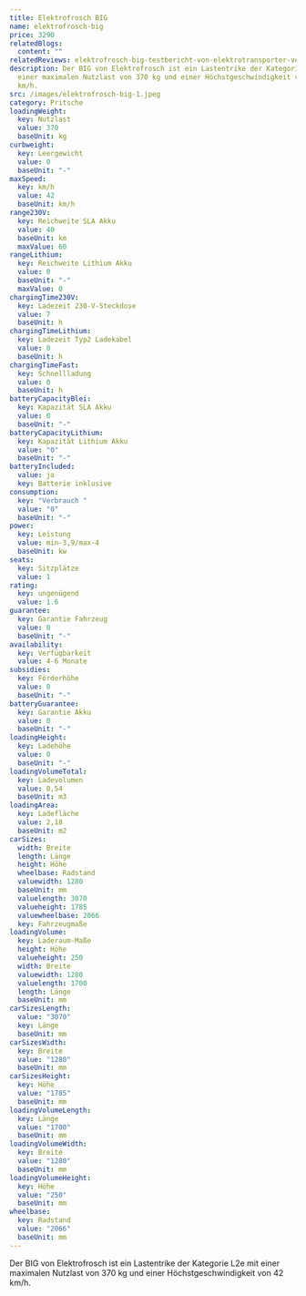 ```yaml
---
title: Elektrofrosch BIG
name: elektrofrosch-big
price: 3290
relatedBlogs:
  content: ""
relatedReviews: elektrofrosch-big-testbericht-von-elektrotransporter-vergleich
description: Der BIG von Elektrofrosch ist ein Lastentrike der Kategorie L2e mit
  einer maximalen Nutzlast von 370 kg und einer Höchstgeschwindigkeit von 42
  km/h.
src: /images/elektrofrosch-big-1.jpeg
category: Pritsche
loadingWeight:
  key: Nutzlast
  value: 370
  baseUnit: kg
curbweight:
  key: Leergewicht
  value: 0
  baseUnit: "-"
maxSpeed:
  key: km/h
  value: 42
  baseUnit: km/h
range230V:
  key: Reichweite SLA Akku
  value: 40
  baseUnit: km
  maxValue: 60
rangeLithium:
  key: Reichweite Lithium Akku
  value: 0
  baseUnit: "-"
  maxValue: 0
chargingTime230V:
  key: Ladezeit 230-V-Steckdose
  value: 7
  baseUnit: h
chargingTimeLithium:
  key: Ladezeit Typ2 Ladekabel
  value: 0
  baseUnit: h
chargingTimeFast:
  key: Schnellladung
  value: 0
  baseUnit: h
batteryCapacityBlei:
  key: Kapazität SLA Akku
  value: 0
  baseUnit: "-"
batteryCapacityLithium:
  key: Kapazität Lithium Akku
  value: "0"
  baseUnit: "-"
batteryIncluded:
  value: ja
  key: Batterie inklusive
consumption:
  key: "Verbrauch "
  value: "0"
  baseUnit: "-"
power:
  key: Leistung
  value: min-3,9/max-4
  baseUnit: kw
seats:
  key: Sitzplätze
  value: 1
rating:
  key: ungenügend
  value: 1.6
guarantee:
  key: Garantie Fahrzeug
  value: 0
  baseUnit: "-"
availability:
  key: Verfügbarkeit
  value: 4-6 Monate
subsidies:
  key: Förderhöhe
  value: 0
  baseUnit: "-"
batteryGuarantee:
  key: Garantie Akku
  value: 0
  baseUnit: "-"
loadingHeight:
  key: Ladehöhe
  value: 0
  baseUnit: "-"
loadingVolumeTotal:
  key: Ladevolumen
  value: 0,54
  baseUnit: m3
loadingArea:
  key: Ladefläche
  value: 2,18
  baseUnit: m2
carSizes:
  width: Breite
  length: Länge
  height: Höhe
  wheelbase: Radstand
  valuewidth: 1280
  baseUnit: mm
  valuelength: 3070
  valueheight: 1785
  valuewheelbase: 2066
  key: Fahrzeugmaße
loadingVolume:
  key: Laderaum-Maße
  height: Höhe
  valueheight: 250
  width: Breite
  valuewidth: 1280
  valuelength: 1700
  length: Länge
  baseUnit: mm
carSizesLength:
  value: "3070"
  key: Länge
  baseUnit: mm
carSizesWidth:
  key: Breite
  value: "1280"
  baseUnit: mm
carSizesHeight:
  key: Höhe
  value: "1785"
  baseUnit: mm
loadingVolumeLength:
  key: Länge
  value: "1700"
  baseUnit: mm
loadingVolumeWidth:
  key: Breite
  value: "1280"
  baseUnit: mm
loadingVolumeHeight:
  key: Höhe
  value: "250"
  baseUnit: mm
wheelbase:
  key: Radstand
  value: "2066"
  baseUnit: mm
---
```

Der BIG von Elektrofrosch ist ein Lastentrike der Kategorie L2e mit einer maximalen Nutzlast von 370 kg und einer Höchstgeschwindigkeit von 42 km/h.